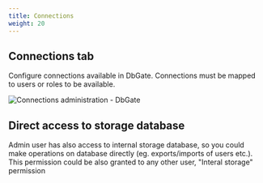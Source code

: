 ```yaml
---
title: Connections
weight: 20
---
```


## Connections tab
Configure connections available in DbGate. Connections must be mapped to users or roles to be available.

![Connections administration - DbGate](https://media.dbgate.io/img/connection-administration-light.png)

## Direct access to storage database
Admin user has also access to internal storage database, so you could make operations on database directly (eg. exports/imports of users etc.). This permission could be also granted to any other user, "Interal storage" permission
